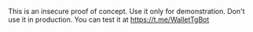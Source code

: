 This is an insecure proof of concept. Use it only for demonstration. Don't use it in production.
You can test it at https://t.me/WalletTgBot
